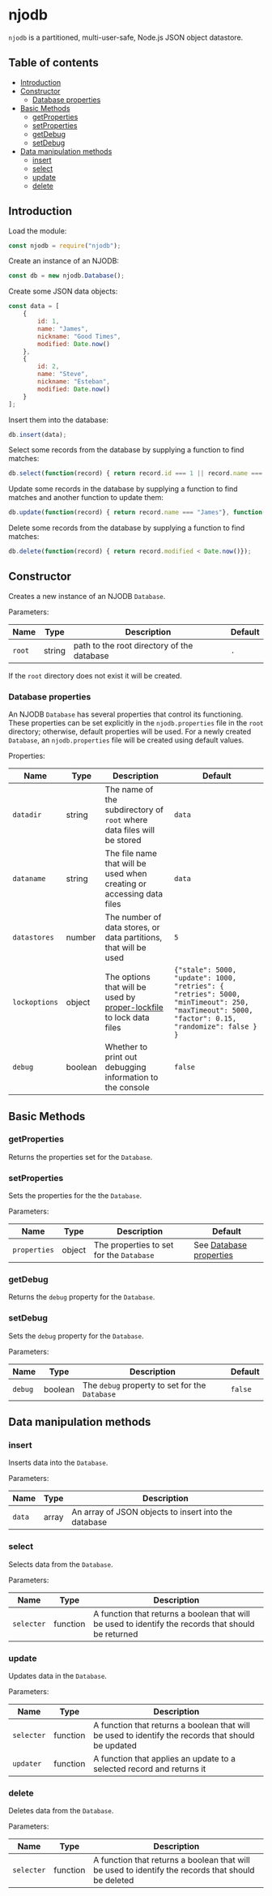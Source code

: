 # njodb

`njodb` is a partitioned, multi-user-safe, Node.js JSON object datastore.

## Table of contents
- [Introduction](#introduction)
- [Constructor](#constructor)
  - [Database properties](#database-properties)
- [Basic Methods](#basic-methods)
  - [getProperties](#getproperties)
  - [setProperties](#setproperties)
  - [getDebug](#getdebug)
  - [setDebug](#setdebug)
- [Data manipulation methods](#data-manipulation-methods)
  - [insert](#insert)
  - [select](#select)
  - [update](#update)
  - [delete](#delete)

## Introduction
Load the module:
```js
const njodb = require("njodb");
```

Create an instance of an NJODB:
```js
const db = new njodb.Database();
```

Create some JSON data objects:
```js
const data = [
    {
        id: 1,
        name: "James",
        nickname: "Good Times",
        modified: Date.now()
    },
    {
        id: 2,
        name: "Steve",
        nickname: "Esteban",
        modified: Date.now()
    }
];
```

Insert them into the database:
```js
db.insert(data);
```

Select some records from the database by supplying a function to find matches:
```js
db.select(function(record) { return record.id === 1 || record.name === "Steve"});
```

Update some records in the database by supplying a function to find matches and another function to update them:
```js
db.update(function(record) { return record.name === "James"}, function(record) { record.nickname = "Bulldog" });
```

Delete some records from the database by supplying a function to find matches:
```js
db.delete(function(record) { return record.modified < Date.now()});
```

## Constructor
Creates a new instance of an NJODB `Database`.

Parameters:

Name|Type|Description|Default
----|----|-----------|-------
`root`|string|path to the root directory of the database|`.`

If the `root` directory does not exist it will be created.

### Database properties
An NJODB `Database` has several properties that control its functioning. These properties can be set explicitly in the `njodb.properties` file in the `root` directory; otherwise, default properties will be used. For a newly created `Database`, an `njodb.properties` file will be created using default values.

Properties:

Name|Type|Description|Default
----|----|-----------|-------
`datadir`|string|The name of the subdirectory of `root` where data files will be stored|`data`
`dataname`|string|The file name that will be used when creating or accessing data files|`data`
`datastores`|number|The number of data stores, or data partitions, that will be used|`5`
`lockoptions`|object|The options that will be used by [proper-lockfile](https://www.npmjs.com/package/proper-lockfile) to lock data files|`{"stale": 5000, "update": 1000, "retries": { "retries": 5000, "minTimeout": 250, "maxTimeout": 5000, "factor": 0.15, "randomize": false } }`
`debug`|boolean|Whether to print out debugging information to the console|`false`

## Basic Methods

### getProperties

Returns the properties set for the `Database`.

### setProperties

Sets the properties for the the `Database`.

Parameters:

Name|Type|Description|Default
----|----|-----------|-------
`properties`|object|The properties to set for the `Database`|See [Database properties](#database-properties)

### getDebug

Returns the `debug` property for the `Database`.

### setDebug

Sets the `debug` property for the `Database`.

Parameters:

Name|Type|Description|Default
----|----|-----------|-------
`debug`|boolean|The `debug` property to set for the `Database`|`false`

## Data manipulation methods

### insert

Inserts data into the `Database`.

Parameters:

Name|Type|Description
----|----|-----------
`data`|array|An array of JSON objects to insert into the database

### select

Selects data from the `Database`.

Parameters:

Name|Type|Description
----|----|-----------
`selecter`|function|A function that returns a boolean that will be used to identify the records that should be returned

### update

Updates data in the `Database`.

Parameters:

Name|Type|Description
----|----|-----------
`selecter`|function|A function that returns a boolean that will be used to identify the records that should be updated
`updater`|function|A function that applies an update to a selected record and returns it

### delete

Deletes data from the `Database`.

Parameters:

Name|Type|Description
----|----|-----------
`selecter`|function|A function that returns a boolean that will be used to identify the records that should be deleted

